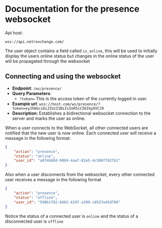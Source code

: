 # Documentation for the presence websocket

Api host:

```
wss://api.netroxchange.com/
```

The user object contains a field called `is_online`, this will be used to initially display the users online status but changes in the online status of the user will be propagated through the websocket


## **Connecting and using the websocket**

- **Endpoint**: `/ws/presence/`
- **Query Parameters**:
  - `?token=` This is the access token of the currently logged in user.
- **Example url**: `wss://host.com/ws/presence/?token=eyJhbGciOiJIUzI1NiIsInR5cCI6IkpXVCJ9`
- **Description:** Establishes a bidirectional websocket connection to the server and marks the user as online.


When a user connects to the WebSocket, all other connected users are notified that the new user is now online. Each connected user will receive a message in the following format:

```json
{
    "action": "presence",
    "status": "online",
    "user_id": "a0f4b68d-90b9-4aaf-82e5-4c500f702fb1"
}
```

Also when a user disconnects from the websocket, every other connected user receives a message in the following format

```json
{
    "action": "presence",
    "status": "offline",
    "user_id": "598b1f02-b6b5-4197-a399-c8537e45d768"
}
```

Notice the status of a connected user is `online` and the status of a disconnected user is `offline`

